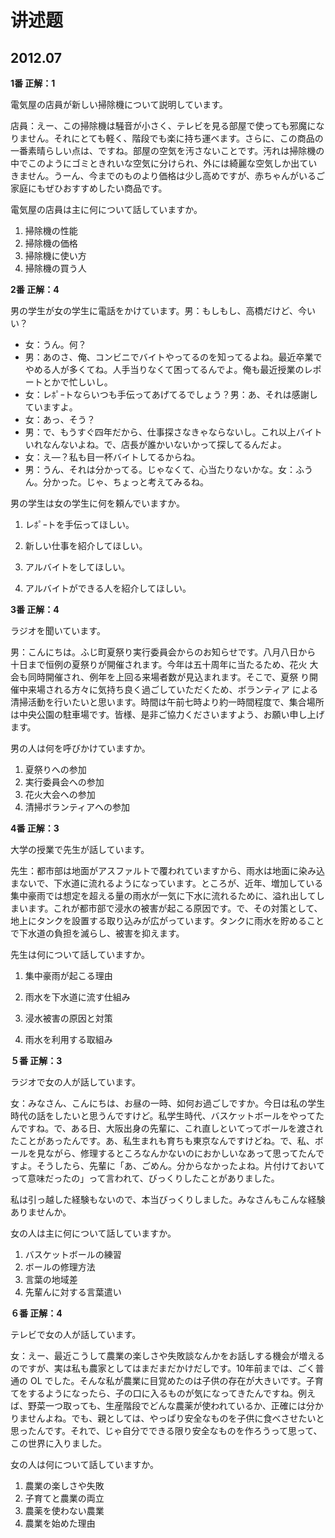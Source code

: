 # 讲述题

## 2012.07

**1番 正解：1**

電気屋の店員が新しい掃除機について説明しています。

店員：えー、この掃除機は騒音が小さく、テレビを見る部屋で使っても邪魔になりません。それにとても軽く、階段でも楽に持ち運べます。さらに、この商品の一番素晴らしい点は、ですね。部屋の空気を汚さないことです。汚れは掃除機の中でこのようにゴミときれいな空気に分けられ、外には綺麗な空気しか出ていきません。うーん、今までのものより価格は少し高めですが、赤ちゃんがいるご家庭にもぜひおすすめしたい商品です。

電気屋の店員は主に何について話していますか。

1. 掃除機の性能  
2. 掃除機の価格  
3. 掃除機に使い方  
4. 掃除機の買う人  

**2番 正解：4**

男の学生が女の学生に電話をかけています。男：もしもし、高橋だけど、今いい？

- 女：うん。何？
- 男：あのさ、俺、コンビニでバイトやってるのを知ってるよね。最近卒業でやめる人が多くてね。人手当りなくて困ってるんでよ。俺も最近授業のレポートとかで忙しいし。
- 女：レﾎﾟｰトならいつも手伝ってあげてるでしょう？男：あ、それは感謝していますよ。
- 女：あっ、そう？
- 男：で、もうすぐ四年だから、仕事探さなきゃならないし。これ以上バイトいれなんないよね。で、店長が誰かいないかって探してるんだよ。
- 女：え―？私も目一杯バイトしてるからね。
- 男：うん、それは分かってる。じゃなくて、心当たりないかな。女：ふうん。分かった。じゃ、ちょっと考えてみるね。

男の学生は女の学生に何を頼んでいますか。

1. レﾎﾟｰトを手伝ってほしい。

2. 新しい仕事を紹介してほしい。

3. アルバイトをしてほしい。

4. アルバイトができる人を紹介してほしい。

**3番 正解：4**

ラジオを聞いています。

男：こんにちは。ふじ町夏祭り実行委員会からのお知らせです。八月八日から 十日まで恒例の夏祭りが開催されます。今年は五十周年に当たるため、花火 大会も同時開催され、例年を上回る来場者数が見込まれます。そこで、夏祭 り開催中来場される方々に気持ち良く過ごしていただくため、ボランティア による清掃活動を行いたいと思います。時間は午前七時より約一時間程度で、集合場所は中央公園の駐車場です。皆様、是非ご協力くださいますよう、お願い申し上げます。

男の人は何を呼びかけていますか。

1. 夏祭りへの参加
2. 実行委員会への参加
3. 花火大会への参加
4. 清掃ボランティアへの参加

**4番 正解：3**

大学の授業で先生が話しています。

先生：都市部は地面がアスファルトで覆われていますから、雨水は地面に染み込まないで、下水道に流れるようになっています。ところが、近年、増加している集中豪雨では想定を超える量の雨水が一気に下水に流れるために、溢れ出してしまいます。これが都市部で浸水の被害が起こる原因です。で、その対策として、地上にタンクを設置する取り込みが広がっています。タンクに雨水を貯めることで下水道の負担を滅らし、被害を抑えます。

先生は何について話していますか。

1. 集中豪雨が起こる理由

2. 雨水を下水道に流す仕組み

3. 浸水被害の原因と対策

4. 雨水を利用する取組み

**５番 正解：3**

ラジオで女の人が話しています。

女：みなさん、こんにちは、お昼の一時、如何お過ごしですか。今日は私の学生時代の話をしたいと思うんですけど。私学生時代、バスケットボールをやってたんですね。で、ある日、大阪出身の先輩に、これ直しといてってボールを渡されたことがあったんです。あ、私生まれも育ちも東京なんですけどね。で、私、ボールを見ながら、修理するところなんかないのにおかしいなあって思ってたんですよ。そうしたら、先輩に「あ、ごめん。分からなかったよね。片付けておいてって意味だったの」って言われて、びっくりしたことがありました。

私は引っ越した経験もないので、本当びっくりしました。みなさんもこんな経験ありませんか。

女の人は主に何について話していますか。

1. バスケットボールの練習
2. ボールの修理方法
3. 言葉の地域差
4. 先輩んに対する言葉遣い

**６番 正解：4**

テレビで女の人が話しています。

女：えー、最近こうして農業の楽しさや失敗談なんかをお話しする機会が増えるのですが、実は私も農家としてはまだまだかけだしです。10年前までは、ごく普通の OL でした。そんな私が農業に目覚めたのは子供の存在が大きいです。子育てをするようになったら、子の口に入るものが気になってきたんですね。例えば、野菜一つ取っても、生産階段でどんな農薬が使われているか、正確には分かりませんよね。でも、親としては、やっぱり安全なものを子供に食べさせたいと思ったんです。それで、じゃ自分でできる限り安全なものを作ろうって思って、この世界に入りました。

女の人は何について話していますか。

1. 農業の楽しさや失敗
2. 子育てと農業の両立
3. 農薬を使わない農業
4. 農業を始めた理由
